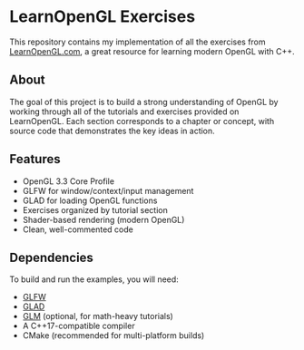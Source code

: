 # LearnOpenGL Exercises

This repository contains my implementation of all the exercises from [LearnOpenGL.com](https://learnopengl.com/), a great resource for learning modern OpenGL with C++.

##  About

The goal of this project is to build a strong understanding of OpenGL by working through all of the tutorials and exercises provided on LearnOpenGL. Each section corresponds to a chapter or concept, with source code that demonstrates the key ideas in action.

## Features

- OpenGL 3.3 Core Profile
- GLFW for window/context/input management
- GLAD for loading OpenGL functions
- Exercises organized by tutorial section
- Shader-based rendering (modern OpenGL)
- Clean, well-commented code

## Dependencies

To build and run the examples, you will need:

- [GLFW](https://www.glfw.org/)
- [GLAD](https://glad.dav1d.de/)
- [GLM](https://github.com/g-truc/glm) (optional, for math-heavy tutorials)
- A C++17-compatible compiler
- CMake (recommended for multi-platform builds)
